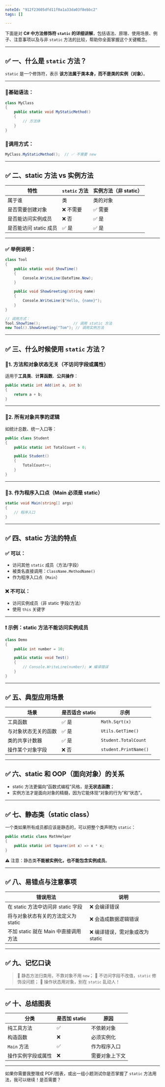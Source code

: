 ```yaml
---
noteId: "912f23605dfd11f0a1a33da03f8ebbc2"
tags: []

---
```


下面是对 **C# 中方法修饰符 `static` 的详细讲解**，包括语法、原理、使用场景、例子、注意事项以及与非 `static` 方法的比较，帮助你全面掌握这个关键概念。

---

## ✅ 一、什么是 `static` 方法？

`static` 是一个修饰符，表示 **该方法属于类本身，而不是类的实例（对象）**。

---

### 🔹基础语法：

```csharp
class MyClass
{
    public static void MyStaticMethod()
    {
        // 方法体
    }
}
```

### 🔹调用方式：

```csharp
MyClass.MyStaticMethod();  // ✅ 不需要 new
```

---

## ✅ 二、static 方法 vs 实例方法

| 特性              | `static` 方法 | 实例方法（非 static） |
| --------------- | ----------- | -------------- |
| 属于谁             | 类           | 类的对象           |
| 是否需要创建对象        | ❌ 不需要       | ✅ 需要           |
| 是否能访问实例成员       | ❌ 否         | ✅ 是            |
| 是否能访问 static 成员 | ✅ 是         | ✅ 是            |

---

### ✅ 举例说明：

```csharp
class Tool
{
    public static void ShowTime()
    {
        Console.WriteLine(DateTime.Now);
    }

    public void ShowGreeting(string name)
    {
        Console.WriteLine($"Hello, {name}");
    }
}

// 调用方式：
Tool.ShowTime();               // 调用 static 方法
new Tool().ShowGreeting("Tom"); // 调用实例方法
```

---

## ✅ 三、什么时候使用 `static` 方法？

### 🔸1. 方法和对象状态无关（不访问字段或属性）

适用于**工具类**、**计算函数**、**公共操作**：

```csharp
public static int Add(int a, int b)
{
    return a + b;
}
```

---

### 🔸2. 所有对象共享的逻辑

如统计总数、统一入口等：

```csharp
public class Student
{
    public static int TotalCount = 0;

    public Student()
    {
        TotalCount++;
    }
}
```

---

### 🔸3. 作为程序入口点（Main 必须是 static）

```csharp
static void Main(string[] args)
{
    // 程序入口
}
```

---

## ✅ 四、static 方法的特点

### ✅ 可以：

* 访问其他 `static` 成员（方法/字段）
* 被类名直接调用：`ClassName.MethodName()`
* 作为程序入口点（`Main`）

### ❌ 不可以：

* 访问实例成员（非 static 字段/方法）
* 使用 `this` 关键字

---

### ❗ 示例：static 方法不能访问实例成员

```csharp
class Demo
{
    public int number = 10;

    public static void Test()
    {
        // Console.WriteLine(number); ❌ 编译错误
    }
}
```

---

## ✅ 五、典型应用场景

| 场景         | 是否适合 static | 示例                    |
| ---------- | ----------- | --------------------- |
| 工具函数       | ✅ 是         | `Math.Sqrt(x)`        |
| 与对象状态无关的函数 | ✅ 是         | `Utils.GetTime()`     |
| 类的共享计数器    | ✅ 是         | `Student.TotalCount`  |
| 操作某个对象字段   | ❌ 否         | `student.PrintName()` |

---

## ✅ 六、static 和 OOP（面向对象）的关系

* static 方法更偏向“函数式编程”风格，是**无状态函数**；
* 实例方法才是面向对象的精髓，因为它能体现“对象的行为”和“状态”。

---

## ✅ 七、静态类（static class）

一个类如果所有成员都应该是静态的，可以把整个类声明为 `static`：

```csharp
public static class MathHelper
{
    public static int Square(int x) => x * x;
}
```

⚠️ 注意：静态类**不能被实例化，也不能包含实例成员**。

---

## ✅ 八、易错点与注意事项

| 错误用法                      | 说明                   |
| ------------------------- | -------------------- |
| 在 static 方法中访问非 static 字段 | ❌ 会编译错误              |
| 将与对象状态有关的方法定义为 static     | ❌ 会造成数据逻辑错误          |
| 不加 static 就在 Main 中直接调用方法 | ❌ 编译错误，需对象或改为 static |

---

## ✅ 九、记忆口诀

> 🔹 静态方法归类用，不靠对象不用 `new`；
> 🔹 不访问字段不改值，`static` 修饰没问题；
> 🔹 操作状态用对象，别在 `static` 乱动人！

---

## ✅ 十、总结图表

| 分类        | 是否加 static | 原因      |
| --------- | ---------- | ------- |
| 纯工具方法     | ✅          | 不依赖对象   |
| 构造函数      | ❌          | 必须实例化   |
| `Main` 方法 | ✅          | 作为程序入口  |
| 操作实例字段或属性 | ❌          | 需要对象上下文 |

---

如果你需要我整理成 PDF/图表，或出一组小题测试你是否掌握了 `static` 方法用法，我可以继续！是否需要？
